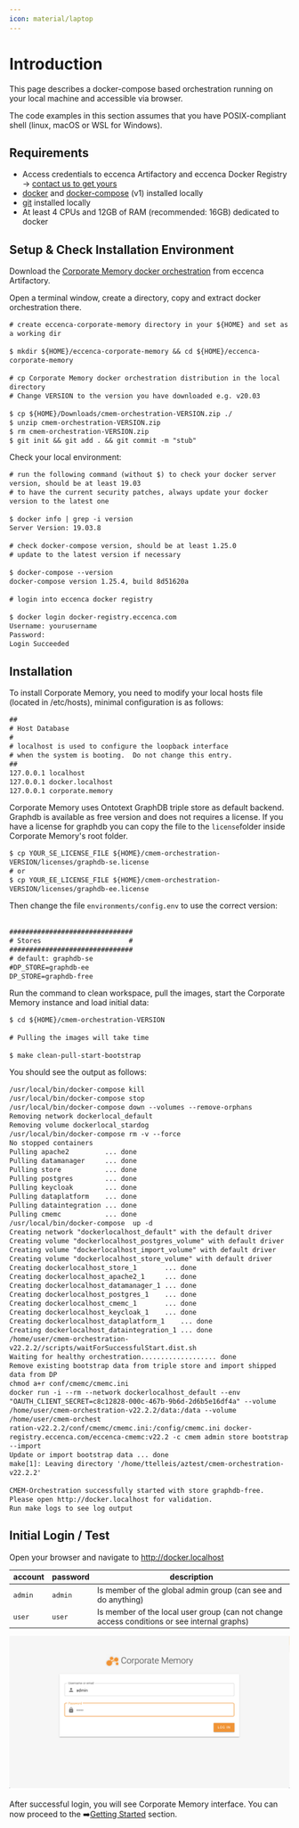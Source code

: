 ```yaml
---
icon: material/laptop
---
```

# Introduction

This page describes a docker-compose based orchestration running on your local machine and accessible via browser.

The code examples in this section assumes that you have POSIX-compliant shell (linux, macOS or WSL for Windows).

## Requirements

- Access credentials to eccenca Artifactory and eccenca Docker Registry → [contact us to get yours](https://eccenca.com/en/contact)
- [docker](https://www.docker.com/) and [docker-compose](https://docs.docker.com/compose/install/) (v1) installed locally
- [git](https://git-scm.com/book/en/v2/Getting-Started-Installing-Git) installed locally
- At least 4 CPUs and 12GB of RAM (recommended: 16GB) dedicated to docker

## Setup & Check Installation Environment

Download the [Corporate Memory docker orchestration](https://releases.eccenca.com/docker-orchestration/) from eccenca Artifactory.

Open a terminal window, create a directory, copy and extract docker orchestration there.

```shell-session
# create eccenca-corporate-memory directory in your ${HOME} and set as a working dir

$ mkdir ${HOME}/eccenca-corporate-memory && cd ${HOME}/eccenca-corporate-memory

# cp Corporate Memory docker orchestration distribution in the local directory
# Change VERSION to the version you have downloaded e.g. v20.03

$ cp ${HOME}/Downloads/cmem-orchestration-VERSION.zip ./
$ unzip cmem-orchestration-VERSION.zip
$ rm cmem-orchestration-VERSION.zip
$ git init && git add . && git commit -m "stub"
```

Check your local environment:

```shell-session
# run the following command (without $) to check your docker server version, should be at least 19.03
# to have the current security patches, always update your docker version to the latest one

$ docker info | grep -i version
Server Version: 19.03.8

# check docker-compose version, should be at least 1.25.0
# update to the latest version if necessary

$ docker-compose --version
docker-compose version 1.25.4, build 8d51620a

# login into eccenca docker registry

$ docker login docker-registry.eccenca.com
Username: yourusername
Password:
Login Succeeded
```

## Installation

To install Corporate Memory, you need to modify your local hosts file (located in /etc/hosts), minimal configuration is as follows:

```text
##
# Host Database
#
# localhost is used to configure the loopback interface
# when the system is booting.  Do not change this entry.
##
127.0.0.1 localhost
127.0.0.1 docker.localhost
127.0.0.1 corporate.memory
```

Corporate Memory uses Ontotext GraphDB triple store as default backend. Graphdb is available as free version and does not requires a license. If you have a license for graphdb you can copy the file to the ```license```folder inside Corporate Memory's root folder.

```shell-session
$ cp YOUR_SE_LICENSE_FILE ${HOME}/cmem-orchestration-VERSION/licenses/graphdb-se.license
# or
$ cp YOUR_EE_LICENSE_FILE ${HOME}/cmem-orchestration-VERSION/licenses/graphdb-ee.license
```

Then change the file ```environments/config.env``` to use the correct version:

```text

###############################
# Stores                      #
###############################
# default: graphdb-se
#DP_STORE=graphdb-ee
DP_STORE=graphdb-free

```

Run the command to clean workspace, pull the images, start the Corporate Memory instance and load initial data:

```shell-session
$ cd ${HOME}/cmem-orchestration-VERSION

# Pulling the images will take time

$ make clean-pull-start-bootstrap
```

You should see the output as follows:

```shell-session
/usr/local/bin/docker-compose kill
/usr/local/bin/docker-compose stop
/usr/local/bin/docker-compose down --volumes --remove-orphans
Removing network dockerlocal_default
Removing volume dockerlocal_stardog
/usr/local/bin/docker-compose rm -v --force
No stopped containers
Pulling apache2         ... done
Pulling datamanager     ... done
Pulling store           ... done
Pulling postgres        ... done
Pulling keycloak        ... done
Pulling dataplatform    ... done
Pulling dataintegration ... done
Pulling cmemc           ... done
/usr/local/bin/docker-compose  up -d
Creating network "dockerlocalhost_default" with the default driver
Creating volume "dockerlocalhost_postgres_volume" with default driver
Creating volume "dockerlocalhost_import_volume" with default driver
Creating volume "dockerlocalhost_store_volume" with default driver
Creating dockerlocalhost_store_1       ... done
Creating dockerlocalhost_apache2_1     ... done
Creating dockerlocalhost_datamanager_1 ... done
Creating dockerlocalhost_postgres_1    ... done
Creating dockerlocalhost_cmemc_1       ... done
Creating dockerlocalhost_keycloak_1    ... done
Creating dockerlocalhost_dataplatform_1    ... done
Creating dockerlocalhost_dataintegration_1 ... done
/home/user/cmem-orchestration-v22.2.2//scripts/waitForSuccessfulStart.dist.sh
Waiting for healthy orchestration................... done
Remove existing bootstrap data from triple store and import shipped data from DP
chmod a+r conf/cmemc/cmemc.ini
docker run -i --rm --network dockerlocalhost_default --env "OAUTH_CLIENT_SECRET=c8c12828-000c-467b-9b6d-2d6b5e16df4a" --volume /home/user/cmem-orchestration-v22.2.2/data:/data --volume /home/user/cmem-orchest
ration-v22.2.2/conf/cmemc/cmemc.ini:/config/cmemc.ini docker-registry.eccenca.com/eccenca-cmemc:v22.2 -c cmem admin store bootstrap --import
Update or import bootstrap data ... done
make[1]: Leaving directory '/home/ttelleis/aztest/cmem-orchestration-v22.2.2'

CMEM-Orchestration successfully started with store graphdb-free.
Please open http://docker.localhost for validation.
Run make logs to see log output
```

## Initial Login / Test

Open your browser and navigate to <http://docker.localhost>


| account | password | description                                                                                 |
| ------- | -------- | ------------------------------------------------------------------------------------------- |
| `admin` | `admin`  | Is member of the global admin group (can see and do anything)                               |
| `user`  | `user`   | Is member of the local user group (can not change access conditions or see internal graphs) |

![successful-login](../22-1-successful-login.png)

After successful login, you will see Corporate Memory interface. You can now proceed to the :arrow_right:[Getting Started](../../../getting-started/index.md) section.

